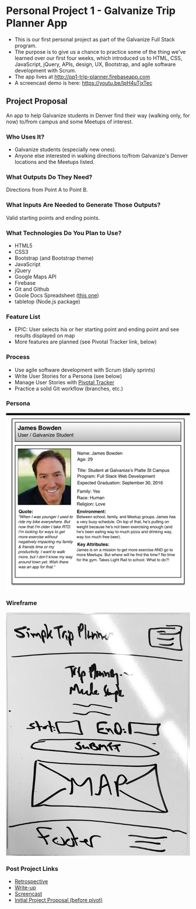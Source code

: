 # Personal Project 1 - Galvanize Trip Planner App

* This is our first personal project as part of the Galvanize Full Stack program.
* The purpose is to give us a chance to practice some of the thing we've learned over our first four weeks, which introduced us to HTML, CSS, JavaScript, jQuery, APIs, design, UX, Bootstrap, and agile software development with Scrum.
* The app lives at http://pp1-trip-planner.firebaseapp.com
* A screencast demo is here: https://youtu.be/lpH4uTjxTec

## Project Proposal

An app to help Galvanize students in Denver find their way (walking only, for now) to/from campus and some Meetups of interest.

### Who Uses It?

* Galvanize students (especially new ones).
* Anyone else interested in walking directions to/from Galvanize's Denver locations and the Meetups listed.

### What Outputs Do They Need?

Directions from Point A to Point B.

### What Inputs Are Needed to Generate Those Outputs?

Valid starting points and ending points.

### What Technologies Do You Plan to Use?

* HTML5
* CSS3
* Bootstrap (and Bootstrap theme)
* JavaScript
* jQuery
* Google Maps API
* Firebase
* Git and Github
* Goole Docs Spreadsheet ([this one](https://docs.google.com/spreadsheets/d/1MmZROtcJNQnDB1Oi2CDSrSFqNNV5h-Xp0_LsgLMGj3k/edit#gid=0))
* tabletop (Node.js package)

### Feature List

* EPIC: User selects his or her starting point and ending point and see results displayed on map
* More features are planned (see Pivotal Tracker link, below)

### Process

* Use agile software development with Scrum (daily sprints)
* Write User Stories for a Persona (see below)
* Manage User Stories with [Pivotal Tracker](https://www.pivotaltracker.com/n/projects/1590193)
* Practice a solid Git workflow (branches, etc.)

### Persona

![Persona](persona.png)

### Wireframe

![Persona](wireframe.png)

### Post Project Links

* [Retrospective](https://docs.google.com/document/d/1GEft_6VCFKWe24gKFD-i0IF9WNi2pnvx2pyDs9BKNdw/edit?usp=sharing)
* [Write-up](https://docs.google.com/document/d/1NLvDD_ZkjP2xq_XnjAuL6IGbQ3jqbbuEa5rRV9mOB4Y/edit?usp=sharing)
* [Screencast](https://youtu.be/ungJ0ZAjFC0)
* [Initial Project Proposal (before pivot)](https://github.com/chrisco/individual-project-proposals)
